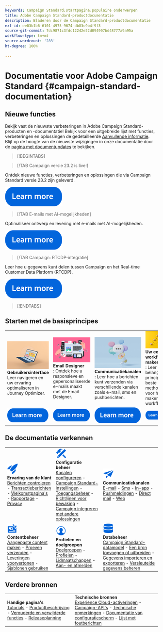 ```yaml
---
keywords: Campaign Standard;startpagina;populaire onderwerpen
title: Adobe Campaign Standard-productdocumentatie
description: Bladeren door de Campaign Standard-productdocumentatie
exl-id: ee03b1b6-6101-4975-9674-db83c9b4f9f3
source-git-commit: 7dc9871c3fdc12242e22d094907bd48777a9a95a
workflow-type: tm+mt
source-wordcount: '283'
ht-degree: 100%

---
```


# Documentatie voor Adobe Campaign Standard {#campaign-standard-documentation}

## Nieuwe functies

Bekijk vast de nieuwste verbeteringen in Adobe Campaign Standard-producten en -documentatie! Bekijk voor een uitgebreide lijst met functies, verbeteringen en oplossingen de gedetailleerde [Aanvullende informatie](rn/using/release-notes.md). Blijf op de hoogte van de nieuwste wijzigingen in onze documentatie door de [pagina met documentupdates](rn/using/documentation-updates.md) te bekijken.

>[!BEGINTABS]

>[!TAB Campaign versie 23.2 is live!]

Ontdek nieuwe functies, verbeteringen en oplossingen die via Campaign Standard versie 23.2 zijn geleverd.

[![afbeelding](assets/do-not-localize/learn-more-button.svg)](rn/using/release-notes.md)

>[!TAB E-mails met AI-mogelijkheden]

Optimaliseer ontwerp en levering met e-mails met AI-mogelijkheden.

[![afbeelding](assets/do-not-localize/learn-more-button.svg)](sending/using/predictive.md)

>[!TAB Campaign: RTCDP-integratie]

Leer hoe u gegevens kunt delen tussen Campaign en het Real-time Customer Data Platform (RTCDP).

[![afbeelding](assets/do-not-localize/learn-more-button.svg)](integrating/using/get-started-sources-destinations.md)

>[!ENDTABS]

## Starten met de basisprincipes

<table style="table-layout:fixed">
  <tr style="border: 0;">
    <td>
    <a href="start/using/about-the-interface.md"><img src="assets/do-not-localize/start-interface.jpeg"></a>
    <div><strong>Gebruikersinterface</strong><br/>Leer navigeren en uw ervaring optimaliseren in Journey Optimizer.</div>
    </td>
    <td>
    <a href="designing/using/designing-content-in-adobe-campaign.md"><img src="assets/do-not-localize/start-designer.png"></a>
    <div><strong>Email Designer</strong><br/>: Ontdek hoe u responsieve en gepersonaliseerde e-mails maakt met de Email Designer.</div>
    </td>
    <td>
    <a href="channels/using/get-started-communication-channels.md"><img src="assets/do-not-localize/start-deliveries.jpeg"></a>
    <div><strong>Communicatiekanalen</strong><br/>: Leer hoe u berichten kunt verzenden via verschillende kanalen zoals e-mail, sms en pushberichten.
    </td>
    <td>
    <a href="automating/using/building-a-workflow.md"><img src="assets/do-not-localize/start-workflows.jpeg"></a>
    <div><strong>Uw eerste workflow maken</strong><br/>: Leer de belangrijkste principes en beste methoden voor het maken van workflows.</div>
    </td>
  </tr>
  <tr style="border: 0;">
    <td align="center"><a href="start/using/about-the-interface.md"><img src="assets/do-not-localize/learn-more-button.svg"></a></td>
    <td align="center"><a href="designing/using/designing-content-in-adobe-campaign.md"><img src="assets/do-not-localize/learn-more-button.svg"></a></td>
    <td align="center"><a href="channels/using/get-started-communication-channels.md"><img src="assets/do-not-localize/learn-more-button.svg"></a></td>
    <td align="center"><a href="automating/using/building-a-workflow.md"><img src="assets/do-not-localize/learn-more-button.svg"></a></td>
    </tr>
</table>

## De documentatie verkennen

<table style="table-layout:auto">
  <tr style="border: 0;">
    <td>
      <img src="assets/do-not-localize/icon-quick-start.svg" width="35px"><br/>
      <strong>Ervaring van de klant</strong><br/><a href="sending/using/track-and-monitor.md">Berichten controleren</a> - <a href="channels/using/getting-started-with-transactional-msg.md">Transactieberichten</a> - <a href="channels/using/getting-started-with-landing-pages.md">Welkomstpagina's</a> - <a href="reporting/using/about-dynamic-reports.md">Rapportage</a> - <a href="start/using/privacy-management.md">Privacy</a>
    </td>
    <td>
      <img src="assets/do-not-localize/icon-configure.svg" width="35px"><br/>
      <strong>Configuratie<br/>beheer</strong><br/><a href="administration/using/about-channel-configuration.md">Kanalen configureren</a> - <a href="administration/using/about-campaign-standard-settings.md">Campaign Standard-instellingen</a>  - <a href="administration/using/about-access-management.md">Toegangsbeheer</a> - <a href="administration/using/monitoring-guidelines.md">Richtlijnen voor bewaking</a> - <a href="integrating/using/get-started-campaign-integrations.md">Campaign integreren met andere oplossingen</a>
    </td>
    <td>
      <img src="assets/do-not-localize/icon-campaign.svg" width="35px"><br/>
      <strong>Communicatiekanalen</strong><br/><a href="channels/using/about-emails.md">E-mail</a> - <a href="channels/using/about-sms-messages.md">Sms</a> - <a href="channels/using/about-in-app-messaging.md">In-app</a> - <a href="channels/using/about-push-notifications.md">Pushmeldingen</a> - <a href="channels/using/about-direct-mail.md">Direct mail</a> - <a href="channels/using/about-direct-mail.md">Web</a>
    </td>
  </tr>
  <tr style="border: 0;">
    <td>
      <img src="assets/do-not-localize/icon-content.svg" width="35px"><br/>
      <strong>Contentbeheer</strong><br/><a href="sending/using/design-and-personalize.md">Aangepaste content maken</a> - <a href="sending/using/sending-proofs.md">Proeven verzenden</a> - <a href="sending/using/previewing-messages.md">Leveringen voorvertonen</a> - <a href="sending/using/use-templates.md">Sjablonen gebruiken</a>
    </td>
    <td>
      <img src="assets/do-not-localize/icon_profile-audience.svg" width="35px"><br/>
      <strong>Profielen en doelgroepen</strong><br/><a href="audiences/using/about-audiences.md">Doelgroepen</a> - <a href="audiences/using/about-profiles.md">Profielen</a> - <a href="audiences/using/about-subscriptions.md">Lidmaatschappen</a> - <a href="audiences/using/about-opt-in-and-opt-out-in-campaign.md">Aan- en afmelden</a>
    </td>
    <td>
      <img src="assets/do-not-localize/icon-data.svg" width="35px"><br/>
      <strong>Databeheer</strong><br/><a href="developing/using/data-model-concepts.md">Campaign Standard-datamodel</a> - <a href="developing/using/key-steps-to-add-a-resource.md">Een bron toevoegen of uitbreiden</a> - <a href="automating/using/about-data-import-and-export.md">Gegevens importeren en exporteren</a> - <a href="automating/using/managing-encrypted-data.md">Versleutelde gegevens beheren</a>
    </td>
  </tr>
</table>

## Verdere bronnen

<table style="table-layout:fixed"><tr style="border: 0;">
<td><strong>Handige pagina's</strong><br/>
<a href="https://experienceleague.adobe.com/docs/campaign-standard-learn/tutorials/overview.html?lang=nl" target="_blank">Tutorials</a> - <a href="https://helpx.adobe.com/nl/legal/product-descriptions/campaign-standard.html" target="_blank">Productbeschrijving</a> - <a href="rn/using/deprecated-features.md">Verouderde en verwijderde functies</a> - <a href="rn/using/release-planning.md">Releaseplanning</a>
</td>
<td><strong>Technische bronnen</strong><br/>
<a href="integrating/using/about-adobe-experience-cloud-triggers.md">Experience Cloud-activeringen</a> - <a href="api/using/get-started-apis.md">Campaign-API's</a> - <a href="https://helpx.adobe.com/nl/campaign/kb/acs-article-list.html" target="blank">Technische opmerkingen</a> - <a href="https://experienceleague.adobe.com/docs/control-panel/using/control-panel-home.html?lang=nl" target="_blank">Documentatie van configuratiescherm</a> - <a href="https://experienceleague.adobe.com/developer/campaign-errors/error_codes.html?lang=nl">Lijst met foutberichten</a>
</td>
</tr></table>